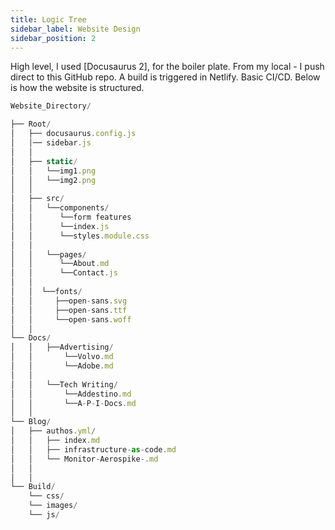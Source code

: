 ```yaml
---
title: Logic Tree
sidebar_label: Website Design
sidebar_position: 2
---
```



High level, I used [Docusaurus 2], for the boiler plate.
From my local - I push direct to this GitHub repo.
A build is triggered in Netlify. Basic CI/CD. 
Below is how the website is structured. 

``` Javascript 
Website_Directory/

├── Root/
│   ├── docusaurus.config.js
│   │── sidebar.js
│   │ 
│   ├── static/
│   │   └──img1.png
│   │   └──img2.png
│   │
│   ├── src/
│   │   └──components/ 
│   │      └──form features
│   │      └──index.js
│   │      └──styles.module.css
│   │ 
│   │   └──pages/
│   │      └──About.md
│   │      └──Contact.js
│   │ 
│   │  └──fonts/
│   │     ├──open-sans.svg
│   │     ├──open-sans.ttf
│   │     └──open-sans.woff
│   │
└── Docs/
│   │   ├──Advertising/
│   │       └──Volvo.md
│   │       └──Adobe.md
│   │
│   │   └──Tech Writing/
│   │       └──Addestino.md
│   │       └──A-P-I-Docs.md
│   │ 
└── Blog/
│   ├── authos.yml/
│   │   ├── index.md
│   │   ├── infrastructure-as-code.md
│   │   └── Monitor-Aerospike-.md
│   │ 
│   │ 
└── Build/
    └── css/
    └── images/
    └── js/

``` 